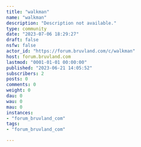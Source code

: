 ```yaml
---
title: "walkman" 
name: "walkman"
description: "Description not available."
type: community
date: "2023-07-06 18:29:27"
draft: false
nsfw: false
actor_id: "https://forum.bruvland.com/c/walkman"
host: forum.bruvland.com
lastmod: "0001-01-01 00:00:00"
published: "2023-06-21 14:05:52"
subscribers: 2
posts: 0
comments: 0
weight: 0
dau: 0
wau: 0
mau: 0
instances:
- "forum_bruvland_com"
tags: 
- "forum_bruvland_com"

---
```

